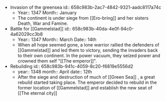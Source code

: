 - Invasion of the greensea
  id:: 658c983b-2ac7-4842-9321-aadc8117a74c
	- Year:: 1347
	  Month:: January
	- The continent is under siege from [[Ero-bring]] and her sisters Death, War and Famine.
- Battle for [[Gammelstad]]
  id:: 658c983b-40da-4e0f-94c0-4a62029cc3b8
	- Year:: 1347
	  Month:: March
	  Date:: 14th
	- When all hope seemed gone, a lone warrior rallied the defenders of [[Gammelstad]] and led them to victory, sending the invaders back to their own continent. 
	  In the power vacuum, they seized power and crowned them self "[[The emperor]]".
- Rebuilding
  id:: 658c983b-941c-4059-8c20-f6819e5556d2
	- year:: 1348
	  month:: April
	  date:: 12th
	- After the siege and destruction of much of [[Green Sea]] , a great rebuild started taking place.
	  The emperor decided to rebuild in the former location of [[Gammelstad]] and establish the new seat of [[The eternal city]]